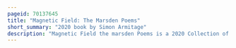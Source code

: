 ```yaml
---
pageid: 70137645
title: "Magnetic Field: The Marsden Poems"
short_summary: "2020 book by Simon Armitage"
description: "Magnetic Field the marsden Poems is a 2020 Collection of Poems by the english Poet Simon Armitage. All 50 of the Poems, written throughout his Career, Relate to Places in his Home Village of Marsden, West Yorkshire. The Book contains Maps of the Village showing where each Poem is situated. Armitage is Professor of Poetry and in 2019 became the Poet Laureate. He says he found that he used Marsden to map the Effects of Problems with the british Economy and the Sense of Marginalisation which he felt."
---
```

